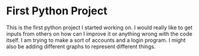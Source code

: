 # First Python Project
This is the first python project I started working on. I would really like to get inputs from others on how can I improve it or anything wrong with the code itself. I am trying to make a sort of accounts and a login program. I might also be adding different graphs to represent different things.
